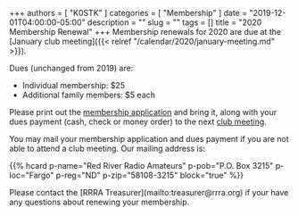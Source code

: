+++
authors = [ "K0STK" ]
categories = [ "Membership" ]
date = "2019-12-01T04:00:00-05:00"
description = ""
slug = ""
tags = []
title = "2020 Membership Renewal"
+++
Membership renewals for 2020 are due at the
[January club meeting]({{< relref "/calendar/2020/january-meeting.md" >}}).

Dues (unchanged from 2019) are:

* Individual membership: $25
* Additional family members: $5 each

Please print out the
[membership application](http://rrra.org/s/3iOnHKqxHlaDxxv) and bring it,
along with your dues payment (cash, check or money order) to the next
[club meeting](http://rrra.org/dates/business-meetings).

You may mail your membership application and dues payment if you are not
able to attend a club meeting. Our mailing address is:

{{% hcard p-name="Red River Radio Amateurs" p-pob="P.O. Box 3215" p-loc="Fargo" p-reg="ND" p-zip="58108-3215" block="true" %}}

<p style="clear;both"></p>
Please contact the [RRRA Treasurer](mailto:treasurer@rrra.org) if your have any
questions about renewing your membership.
<!--more-->
